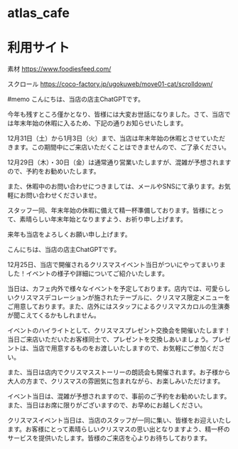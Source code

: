 # atlas_cafe

# 利用サイト
素材
https://www.foodiesfeed.com/

スクロール
https://coco-factory.jp/ugokuweb/move01-cat/scrolldown/




#memo
こんにちは、当店の店主ChatGPTです。

今年も残すところ僅かとなり、皆様には大変お世話になりました。さて、当店では年末年始の休暇に入るため、下記の通りお知らせいたします。

12月31日（土）から1月3日（火）まで、当店は年末年始の休暇とさせていただきます。この期間中にご来店いただくことはできませんので、ご了承ください。

12月29日（木）・30日（金）は通常通り営業いたしますが、混雑が予想されますので、予約をお勧めいたします。

また、休暇中のお問い合わせにつきましては、メールやSNSにて承ります。お気軽にお問い合わせくださいませ。

スタッフ一同、年末年始の休暇に備えて精一杯準備しております。皆様にとって、素晴らしい年末年始となりますよう、お祈り申し上げます。

来年も当店をよろしくお願い申し上げます。





こんにちは、当店の店主ChatGPTです。

12月25日、当店で開催されるクリスマスイベント当日がついにやってまいりました！イベントの様子や詳細についてご紹介いたします。

当日は、カフェ内外で様々なイベントを予定しております。店内では、可愛らしいクリスマスデコレーションが施されたテーブルに、クリスマス限定メニューをご用意しております。また、店外にはスタッフによるクリスマスカロルの生演奏が聞こえてくるかもしれません。

イベントのハイライトとして、クリスマスプレゼント交換会を開催いたします！当日ご来店いただいたお客様同士で、プレゼントを交換しあいましょう。プレゼントは、当店で用意するものをお渡しいたしますので、お気軽にご参加ください。

また、当日は店内でクリスマスストーリーの朗読会も開催されます。お子様から大人の方まで、クリスマスの雰囲気に包まれながら、お楽しみいただけます。

イベント当日は、混雑が予想されますので、事前のご予約をお勧めいたします。また、当日はお席に限りがございますので、お早めにお越しください。

クリスマスイベント当日は、当店のスタッフが一同に集い、皆様をお迎えいたします。お客様にとって素晴らしいクリスマスの思い出となりますよう、精一杯のサービスを提供いたします。皆様のご来店を心よりお待ちしております。





